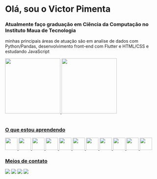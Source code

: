 # Olá, sou o Victor Pimenta  

### Atualmente faço graduação em Ciência da Computação no Instituto Maua de Tecnologia  
minhas principais áreas de atuação são em analise de dados com Python/Pandas, desenvolvimento front-end com Flutter e HTML/CSS e estudando JavaScript  

<div>
  <a href="https://github.com/pimentapmnt">
  <img loading="lazy" height="180em" src="https://github-readme-stats.vercel.app/api/top-langs/?username=pimentapmnt&layout=compact&langs_count=7&theme=merko"/>
  <img loading="lazy" height="180em" src="https://github-readme-stats.vercel.app/api?username=pimentapmnt&show_icons=true&theme=merko&include_all_commits=true&count_private=true"/>
</div>

### 
# 
  
### O que estou aprendendo
<div>
  <img loading="lazy" src="https://cdn.jsdelivr.net/gh/devicons/devicon/icons/java/java-original.svg" width="40" height="40"/> 
  <img src="https://cdn.jsdelivr.net/gh/devicons/devicon@latest/icons/c/c-original.svg" width="40" height="40"/>
  <img src="https://cdn.jsdelivr.net/gh/devicons/devicon@latest/icons/flutter/flutter-original.svg" width="40" height="40"/>        
  <img src="https://cdn.jsdelivr.net/gh/devicons/devicon@latest/icons/dart/dart-original-wordmark.svg" width="40" height="40"/>
  <img src="https://cdn.jsdelivr.net/gh/devicons/devicon@latest/icons/javascript/javascript-original.svg" width="40" height="40"/>
  <img src="https://cdn.jsdelivr.net/gh/devicons/devicon@latest/icons/mysql/mysql-original-wordmark.svg" width="40" height="40"/>
  <img src="https://cdn.jsdelivr.net/gh/devicons/devicon@latest/icons/photoshop/photoshop-original.svg" width="40" height="40"/>
  <img src="https://cdn.jsdelivr.net/gh/devicons/devicon@latest/icons/powershell/powershell-plain.svg" width="40" height="40"/>
  <img src="https://cdn.jsdelivr.net/gh/devicons/devicon@latest/icons/python/python-original.svg" width="40" height="40"/>
  <img src="https://cdn.jsdelivr.net/gh/devicons/devicon@latest/icons/unrealengine/unrealengine-original.svg" width="40" height="40"/>
  <img src="https://cdn.jsdelivr.net/gh/devicons/devicon@latest/icons/mongodb/mongodb-plain-wordmark.svg" width="40" height="40"/>
</div>

### Meios de contato

<div>
  <a href="https://instagram.com/victor.pmnt" target="_blank"><img loading="lazy" src="https://img.shields.io/badge/-Instagram-%23E4405F?style=for-the-badge&logo=instagram&logoColor=white" target="_blank"></a>
  <a href="https://www.twitch.tv/victor_pim3nta" target="_blank"><img loading="lazy" src="https://img.shields.io/badge/Twitch-9146FF?style=for-the-badge&logo=twitch&logoColor=white" target="_blank"></a>
  <a href = "mailto:victorpimenta9@gmail.com"><img loading="lazy" src="https://img.shields.io/badge/Gmail-D14836?style=for-the-badge&logo=gmail&logoColor=white" target="_blank"></a>
  <a href="https://www.linkedin.com/in/victor-pimenta-41a1a5270/" target="_blank"><img loading="lazy" src="https://img.shields.io/badge/-LinkedIn-%230077B5?style=for-the-badge&logo=linkedin&logoColor=white" target="_blank"></a>   
</div>
